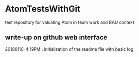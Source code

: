 # AtomTestsWithGit
test repository for valuating Atom in team work and BAU context

## write-up on github web interface
20180110-4:19PM : initialization of the readme file with basic log
